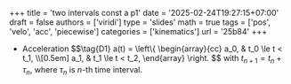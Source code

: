 +++
title = 'two intervals const a p1'
date = '2025-02-24T19:27:15+07:00'
draft = false
authors = ['viridi']
type = 'slides'
math = true
tags = ['pos', 'velo', 'acc', 'piecewise']
categories = ['kinematics']
url = '25b84'
+++

+ Acceleration
$$\tag{D1}
a(t) = \left\\{
\begin{array}{cc}
a_0, & t_0 \le t < t_1, \\\\[0.5em]
a_1, & t_1 \le t < t_2,
\end{array}
\right.
$$
with $t_{n+1} = t_n + \tau_n$, where $\tau_n$ is $n$-th time interval.
